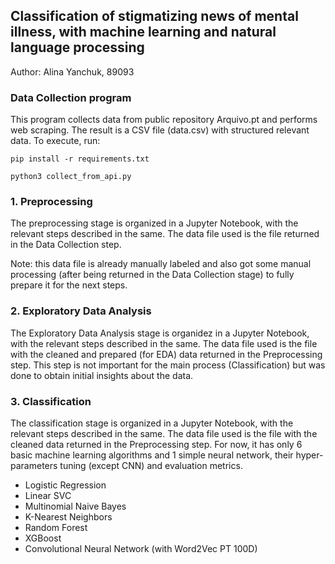 ## Classification of stigmatizing news of mental illness, with machine learning and natural language processing

Author: Alina Yanchuk, 89093

### Data Collection program

This program collects data from public repository Arquivo.pt and performs web scraping. The result is a CSV file (data.csv) with structured relevant data. 
To execute, run: 

    pip install -r requirements.txt

    python3 collect_from_api.py 

### 1. Preprocessing

The preprocessing stage is organized in a Jupyter Notebook, with the relevant steps described in the same. The data file used is the file returned in the Data Collection step. 
 
 Note: this data file is already manually labeled and also got some manual processing (after being returned in the Data Collection stage) to fully prepare it for the next steps.

### 2. Exploratory Data Analysis

The Exploratory Data Analysis stage is organidez in a Jupyter Notebook, with the relevant steps described in the same. The data file used is the file with the cleaned and prepared (for EDA) data returned in the Preprocessing step. This step is not important for the main process (Classification) but was done to obtain initial insights about the data.

### 3. Classification

The classification stage is organized in a Jupyter Notebook, with the relevant steps described in the same. The data file used is the file with the cleaned data returned in the Preprocessing step. For now, it has only 6 basic machine learning algorithms and 1 simple neural network, their hyper-parameters tuning (except CNN) and evaluation metrics.

   - Logistic Regression
   - Linear SVC
   - Multinomial Naive Bayes
   - K-Nearest Neighbors
   - Random Forest
   - XGBoost
   - Convolutional Neural Network (with Word2Vec PT 100D)